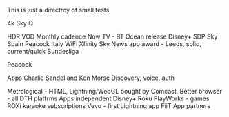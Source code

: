This is just a directroy of small tests

4k Sky Q

HDR VOD
Monthly cadence
Now TV - BT Ocean release
Disney+
SDP Sky Spain
Peacock
Italy WiFi
Xfinity
Sky News app award - Leeds, solid, current/quick
Bundesliga

Peacock

Apps
Charlie Sandel and Ken Morse
Discovery, voice, auth

Metrological - HTML, Lightning/WebGL bought by Comcast.
Better browser - all DTH platfrms
Apps independent
Disney+
Roku
PlayWorks - games
ROXi karaoke subscriptions
Vevo - first Lightning app
FiiT
App partners
